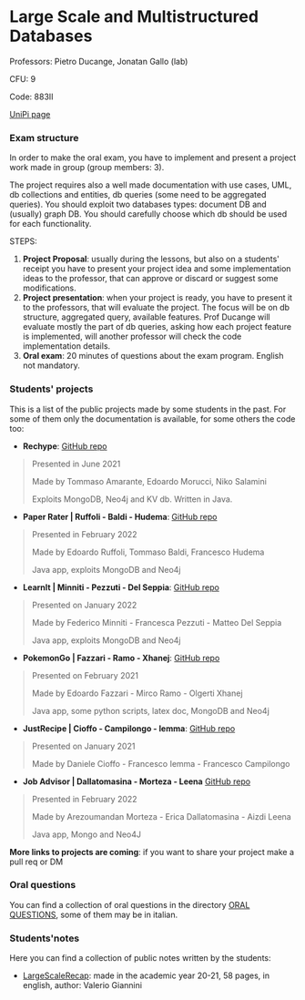 # Large Scale and Multistructured Databases

Professors: Pietro Ducange, Jonatan Gallo (lab)

CFU: 9

Code: 883II

[UniPi page](https://esami.unipi.it/esami2/programma.php?pg=ects&c=44161)

### Exam structure

In order to make the oral exam, you have to implement and present a project work made in group (group members: 3).

The project requires also a well made documentation with use cases, UML, db collections and entities, db queries (some need to be aggregated queries). 
You should exploit two databases types: document DB and (usually) graph DB. You should carefully choose which db should be used for each functionality.

STEPS:
1. **Project Proposal**: usually during the lessons, but also on a students' receipt you have to present your project idea and some implementation ideas to the professor, that can approve or discard or suggest some modifications.
2. **Project presentation**: when your project is ready, you have to present it to the professors, that will evaluate the project. The focus will be on db structure, aggregated query, available features. Prof Ducange will evaluate mostly the part of db queries, asking how each project feature is implemented, will another professor will check the code implementation details.
3. **Oral exam**: 20 minutes of questions about the exam program. English not mandatory.

### Students' projects

This is a list of the public projects made by some students in the past. For some of them only the documentation is available, for some others the code too:
- **Rechype**: [GitHub repo](https://github.com/TommyTheHuman/Rechype)
>Presented in June 2021
>
>Made by Tommaso Amarante, Edoardo Morucci, Niko Salamini
>
>Exploits MongoDB, Neo4j and KV db. Written in Java.
- **Paper Rater | Ruffoli - Baldi - Hudema**: [GitHub repo](https://github.com/edoardoruffoli/PaperRater)
>Presented in February 2022
>
>Made by Edoardo Ruffoli, Tommaso Baldi, Francesco Hudema
>
>Java app, exploits MongoDB and Neo4j
- **LearnIt | Minniti - Pezzuti - Del Seppia**: [GitHub repo](https://github.com/federicominniti/LearnIt)
>Presented on January 2022
>
>Made by Federico Minniti - Francesca Pezzuti - Matteo Del Seppia
>
>Java app, exploits MongoDB and Neo4j
- **PokemonGo | Fazzari - Ramo - Xhanej**: [GitHub repo](https://github.com/edofazza/pokeMongo)
>Presented on February 2021
>
>Made by Edoardo Fazzari - Mirco Ramo - Olgerti Xhanej
>
>Java app, some python scripts, latex doc, MongoDB and Neo4j
- **JustRecipe | Cioffo - Campilongo - Iemma**: [GitHub repo](https://github.com/danielecioffo/JustRecipe)
>Presented on January 2021
>
>Made by Daniele Cioffo - Francesco Iemma - Francesco Campilongo
>
- **Job Advisor | Dallatomasina - Morteza - Leena** [GitHub repo](https://github.com/morarez/Job-Advisor)
>Presented in February 2022
>
>Made by Arezoumandan Morteza - Erica Dallatomasina - Aizdi Leena
>
>Java app, Mongo and Neo4J

**More links to projects are coming**: if you want to share your project make a pull req or DM


### Oral questions

You can find a collection of oral questions in the directory [ORAL QUESTIONS](oral-questions), some of them may be in italian.


### Students'notes

Here you can find a collection of public notes written by the students:

- [LargeScaleRecap](LargeScaleRecap_20-21_Valerio-Giannini.pdf): made in the academic year 20-21, 58 pages, in english, author: Valerio Giannini